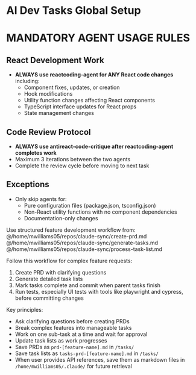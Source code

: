 # AI Dev Tasks Global Setup

  # MANDATORY AGENT USAGE RULES

  ## React Development Work
  - **ALWAYS use reactcoding-agent for ANY React code changes** including:
    - Component fixes, updates, or creation
    - Hook modifications
    - Utility function changes affecting React components
    - TypeScript interface updates for React props
    - State management changes

  ## Code Review Protocol
  - **ALWAYS use antireact-code-critique after reactcoding-agent completes work**
  - Maximum 3 iterations between the two agents
  - Complete the review cycle before moving to next task

  ## Exceptions
  - Only skip agents for:
    - Pure configuration files (package.json, tsconfig.json)
    - Non-React utility functions with no component dependencies
    - Documentation-only changes


Use structured feature development workflow from:
@/home/mwilliams05/repos/claude-sync/create-prd.md
@/home/mwilliams05/repos/claude-sync/generate-tasks.md  
@/home/mwilliams05/repos/claude-sync/process-task-list.md

Follow this workflow for complex feature requests:
1. Create PRD with clarifying questions
2. Generate detailed task lists
4. Mark tasks complete and commit when parent tasks finish
5. Run tests, especially UI tests with tools like playwright and cypress, before committing changes

Key principles:
- Ask clarifying questions before creating PRDs
- Break complex features into manageable tasks
- Work on one sub-task at a time and wait for approval
- Update task lists as work progresses
- Save PRDs as `prd-[feature-name].md` in `/tasks/`
- Save task lists as `tasks-prd-[feature-name].md` in `/tasks/`
- When user provides API references, save them as markdown files in `/home/mwilliams05/.claude/` for future retrieval

